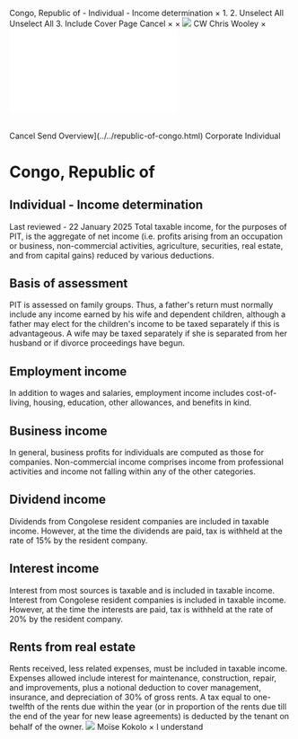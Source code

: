 Congo, Republic of - Individual - Income determination
×
1.
2.
Unselect All
Unselect All
3.
Include Cover Page
Cancel
×
×
![](../../-/media/world-wide-tax-summaries/attachments/global---chris-wooley.ashx%3Frev=ac5e5f3223b34096b1afc2a6009c7320&revision=ac5e5f32-23b3-4096-b1af-c2a6009c7320&hash=859B7ADC84DC2CBEC9760E9E6EE7DE6D0A8BFCDF)
CW
Chris Wooley
×
![](income-determination.html)
######
Cancel
Send
Overview](../../republic-of-congo.html)
Corporate
Individual
# Congo, Republic of
## Individual - Income determination
Last reviewed - 22 January 2025
Total taxable income, for the purposes of PIT, is the aggregate of net income (i.e. profits arising from an occupation or business, non-commercial activities, agriculture, securities, real estate, and from capital gains) reduced by various deductions.
## Basis of assessment
PIT is assessed on family groups. Thus, a father's return must normally include any income earned by his wife and dependent children, although a father may elect for the children's income to be taxed separately if this is advantageous. A wife may be taxed separately if she is separated from her husband or if divorce proceedings have begun.
## Employment income
In addition to wages and salaries, employment income includes cost-of-living, housing, education, other allowances, and benefits in kind.
## Business income
In general, business profits for individuals are computed as those for companies.
Non-commercial income comprises income from professional activities and income not falling within any of the other categories.
## Dividend income
Dividends from Congolese resident companies are included in taxable income. However, at the time the dividends are paid, tax is withheld at the rate of 15% by the resident company.
## Interest income
Interest from most sources is taxable and is included in taxable income.
Interest from Congolese resident companies is included in taxable income. However, at the time the interests are paid, tax is withheld at the rate of 20% by the resident company.
## Rents from real estate
Rents received, less related expenses, must be included in taxable income. Expenses allowed include interest for maintenance, construction, repair, and improvements, plus a notional deduction to cover management, insurance, and depreciation of 30% of gross rents.
A tax equal to one-twelfth of the rents due within the year (or in proportion of the rents due till the end of the year for new lease agreements) is deducted by the tenant on behalf of the owner.
![](../../-/media/world-wide-tax-summaries/attachments/congo-republic-of---moise-kokolo.ashx%3Frev=37f08685c80f405680ee1f22adc08ad6&revision=37f08685-c80f-4056-80ee-1f22adc08ad6&hash=51E57BEFFA834F4CA5A3EC2C73FF85272BE91924)
Moïse Kokolo
×
I understand